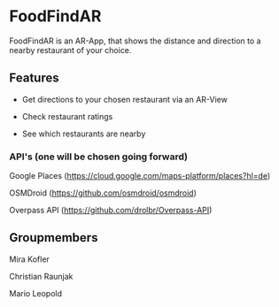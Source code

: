 # FoodFindAR

FoodFindAR is an AR-App, that shows the distance and direction to a nearby restaurant of your choice.

## Features

- Get directions to your chosen restaurant via an AR-View

- Check restaurant ratings

- See which restaurants are nearby

### API's (one will be chosen going forward)
Google Places (https://cloud.google.com/maps-platform/places?hl=de)

OSMDroid (https://github.com/osmdroid/osmdroid)

Overpass API (https://github.com/drolbr/Overpass-API)

## Groupmembers

Mira Kofler

Christian Raunjak

Mario Leopold
